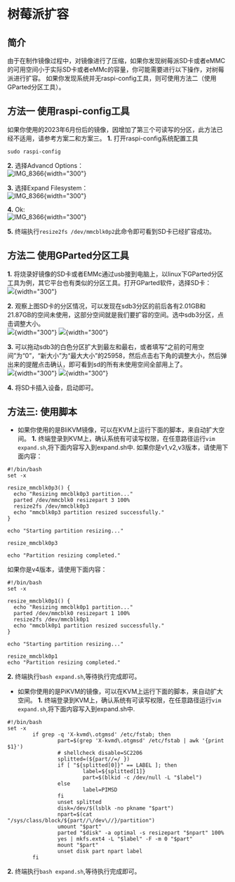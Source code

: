 # 树莓派扩容
## 简介
由于在制作镜像过程中，对镜像进行了压缩，如果你发现树莓派SD卡或者eMMC的可用空间小于实际SD卡或者eMMc的容量，你可能需要进行以下操作，对树莓派进行扩容。
如果你发现系统并无raspi-config工具，则可使用方法二（使用GParted分区工具）。

## 方法一 使用raspi-config工具
如果你使用的2023年6月份后的镜像，因增加了第三个可读写的分区，此方法已经不适用，请参考方案二和方案三。
**1.** 打开raspi-config系统配置工具
```
sudo raspi-config
```
**2.** 选择Advancd Options：  
![IMG_8366](assets/images/expand_filesystem/advance_option.png){width="300"}

**3.** 选择Expand Filesystem：  
![IMG_8366](assets/images/expand_filesystem/expand.png){width="300"}

**4.** Ok:  
![IMG_8366](assets/images/expand_filesystem/expand_ok.png){width="300"}

**5.** 终端执行`resize2fs /dev/mmcblk0p2`此命令即可看到SD卡已经扩容成功。

## 方法二 使用GParted分区工具
**1.** 将烧录好镜像的SD卡或者EMMc通过usb接到电脑上，以linux下GParted分区工具为例，其它平台也有类似的分区工具。打开GParted软件，选择SD卡：  
![](assets/images/expand_filesystem/gparted01.png){width="300"}

**2.** 观察上图SD卡的分区情况，可以发现在sdb3分区的前后各有2.01GB和21.87GB的空间未使用，这部分空间就是我们要扩容的空间。选中sdb3分区，点击调整大小。  
![](assets/images/expand_filesystem/gparted02.png){width="300"}
![](assets/images/expand_filesystem/gparted03.png){width="300"}

**3.** 可以拖动sdb3的白色分区扩大到最左和最右，或者填写“之前的可用空间”为“0”，“新大小”为“最大大小”的25958，然后点击右下角的调整大小，然后弹出来的提醒点击确认，即可看到sd的所有未使用空间全部用上了。  
![](assets/images/expand_filesystem/gparted04.png){width="300"}
![](assets/images/expand_filesystem/gparted05.png){width="300"}

**4.** 将SD卡插入设备，启动即可。

## 方法三: 使用脚本
- 如果你使用的是BliKVM镜像，可以在KVM上运行下面的脚本，来自动扩大空间。
**1.** 终端登录到KVM上，确认系统有可读写权限，在任意路径运行`vim expand.sh`,将下面内容写入到expand.sh中. 
如果你是v1,v2,v3版本，请使用下面内容：
```
#!/bin/bash
set -x

resize_mmcblk0p3() {
  echo "Resizing mmcblk0p3 partition..."
  parted /dev/mmcblk0 resizepart 3 100%
  resize2fs /dev/mmcblk0p3
  echo "mmcblk0p3 partition resized successfully."
}

echo "Starting partition resizing..."

resize_mmcblk0p3

echo "Partition resizing completed."
```
如果你是v4版本，请使用下面内容：
```
#!/bin/bash
set -x

resize_mmcblk0p1() {
  echo "Resizing mmcblk0p1 partition..."
  parted /dev/mmcblk0 resizepart 1 100%
  resize2fs /dev/mmcblk0p1
  echo "mmcblk0p1 partition resized successfully."
}

echo "Starting partition resizing..."

resize_mmcblk0p1
echo "Partition resizing completed."
```
**2.** 终端执行`bash expand.sh`,等待执行完成即可。

- 如果你使用的是PiKVM的镜像，可以在KVM上运行下面的脚本，来自动扩大空间。
**1.** 终端登录到KVM上，确认系统有可读写权限，在任意路径运行`vim expand.sh`,将下面内容写入到expand.sh中.
```
#!/bin/bash
set -x
        if grep -q 'X-kvmd\.otgmsd' /etc/fstab; then
                part=$(grep 'X-kvmd\.otgmsd' /etc/fstab | awk '{print $1}')
                # shellcheck disable=SC2206
                splitted=(${part//=/ })
                if [ "${splitted[0]}" == LABEL ]; then
                        label=${splitted[1]}
                        part=$(blkid -c /dev/null -L "$label")
                else
                        label=PIMSD
                fi
                unset splitted
                disk=/dev/$(lsblk -no pkname "$part")
                npart=$(cat "/sys/class/block/${part//\/dev\//}/partition")
                umount "$part"
                parted "$disk" -a optimal -s resizepart "$npart" 100%
                yes | mkfs.ext4 -L "$label" -F -m 0 "$part"
                mount "$part"
                unset disk part npart label
        fi
```
**2.** 终端执行`bash expand.sh`,等待执行完成即可。


